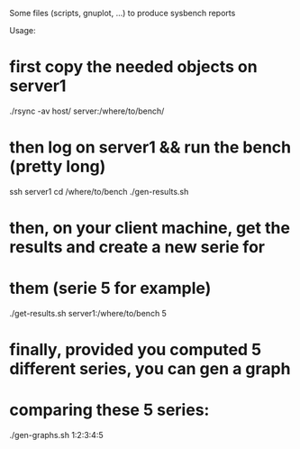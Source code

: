 Some files (scripts, gnuplot, ...) to produce sysbench reports


Usage:


# first copy the needed objects on server1
./rsync -av host/ server:/where/to/bench/

# then log on server1 && run the bench (pretty long)
ssh server1
cd /where/to/bench
./gen-results.sh 

# then, on your client machine, get the results and create a new serie for
# them (serie 5 for example)
./get-results.sh server1:/where/to/bench 5

# finally, provided you computed 5 different series, you can gen a graph 
# comparing these 5 series:
./gen-graphs.sh 1:2:3:4:5